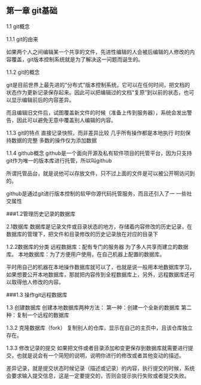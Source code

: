 ## 第一章 git基础 ### 
1.1 git概念

1.1.1  git的由来

如果两个人之间编辑某一个共享的文件，先进性编辑的人会被后编辑的人修改的内容覆盖，git版本控制系统就是为了解决这一问题而诞生的。

1.1.2 git的概念

git是目前世界上最先进的“分布式”版本控制系统，它可以在任何时间，把文档的状态作为更新记录保存起来。因此可以把编辑过的文档“复原”到以前的状态，也可以显示编辑前后的内容差异。 

而且编辑旧文件后，试图覆盖新文件的时候（准备上传到服务器），系统会发出警告，因此可以避免无意中覆盖别人编辑的内容。

1.1.3 git的特点
直接记录快照，而非差异比较
几乎所有操作都是本地执行
时刻保持数据的完整
多数的操作仅为添加数据 
				
1.1.4  github概念
github是一个面向开源及私有软件项目的托管平台，因为只支持git作为唯一的版本库进行托管，所以叫github

所谓托管品台，就是说他可以存放文件，只不过上面的文件是可以被公开啊访问到的。

github是通过git进行版本控制的软甲你源代码托管服务，而且还引入了一
一些社交属性
  
###1.2管理历史记录的数据库
 
 2.1数据库
数据库是记录文件或目录状态的地方，存储着内容修改的历史记录，在数据库的管理下，把文件和目录修改的历史记录放在对应的目录下

1.2.2数据库的分类
远程数据库：配有专门的服务器 为了多人共享而建立的数据库。
本地数据库：为了方便用户使用，在自己机器上配置的数据库。

平时用自己的机器在本地操作数据库就可以了，也就是说一般用本地数据库学习，如果想要公开本地数据库，那就把内容传到全程数据库上，另外，远程数据库还可以取得他人修改的内容。

###1.3 操作git远程数据库

1.3
 创建数据库
创建本地数据库两种方法：
第一种：创建一个全新的数据库
第二种：复制一个远程的数据库

1.3.2 克隆数据库（fork）
复制别人的仓库，显示在自己的主页中，且该仓库独立存在。

1.3.3 修改记录的提交
如果把文件或者目录添加和变更保存到数据库就需要进行提交，也就是说会有一个简短的说明，说明你进行的修改或者其他变动的描述。

差异记录，就是提交状态时候记录（描述或记录）的内容，执行提交的时候，系统会要求输入提交信息，这是一定要提交的，否则会提示执行失败或者提交失败。